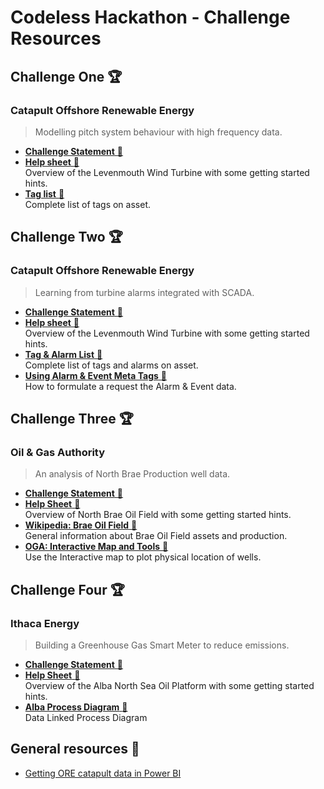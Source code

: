 # Codeless Hackathon - Challenge Resources

## Challenge One :trophy:

### Catapult Offshore Renewable Energy

> Modelling pitch system behaviour with high frequency data.

* [**Challenge Statement** :link:](https://www.theogtc.com/media/3836/challenge-one-final.pdf "Challenge Statement - Catapult Offshore Renewable Energy")
* [**Help sheet** :link:]() <br />Overview of the Levenmouth Wind Turbine with some getting started hints.
* [**Tag list** :link:](http://appstore.intelligentplant.com/nuget/downloads/OgtcHack20/ORE-TagAndAlarmList.xlsx "Tag list - Catapult Offshore Renewable Energy")<br />Complete list of tags on asset.

## Challenge Two :trophy:

### Catapult Offshore Renewable Energy

> Learning from turbine alarms integrated with SCADA.

* [**Challenge Statement** :link:](https://www.theogtc.com/media/3837/challenge-two-final.pdf "Challenge Statement - Catapult Offshore Renewable Energy")
* [**Help sheet** :link:]()<br />Overview of the Levenmouth Wind Turbine with some getting started hints.
* [**Tag & Alarm List** :link:](http://appstore.intelligentplant.com/nuget/downloads/OgtcHack20/ORE-TagAndAlarmList.xlsx "Tag & Alarm List - Catapult Offshore Renewable Energy")<br />Complete list of tags and alarms on asset.
* [**Using Alarm & Event Meta Tags** :link:](https://github.com/intelligentplant/IAS-Power-BI-connector#using-alarm--evnet-meta-tags-alarm_clock "Using Alarm & Event Meta Tags - Catapult Offshore Renewable Energy")<br />How to formulate a request the Alarm & Event data.

## Challenge Three :trophy:

### Oil & Gas Authority

> An analysis of North Brae Production well data.

* [**Challenge Statement** :link:](https://www.theogtc.com/media/3859/challenge-3-final.pdf "Challenge Statement - Oil & Gas Authority")
* [**Help Sheet** :link:](https://www.theogtc.com/media/3859/challenge-3-final.pdf "Help Sheet - Oil & Gas Authority")<br />Overview of North Brae Oil Field with some getting started hints.
* [**Wikipedia: Brae Oil Field** :link:](https://en.wikipedia.org/wiki/Brae_oilfield "Wikipedia: Brae Oil Field - Oil & Gas Authority")<br /> General information about Brae Oil Field assets and production.
* [**OGA: Interactive Map and Tools** :link:](https://www.ogauthority.co.uk/data-centre/interactive-maps-and-tools "Interactive Map and Tools- Oil & Gas Authority")<br />Use the Interactive map to plot physical location of wells.

## Challenge Four :trophy:

### Ithaca Energy 

> Building a Greenhouse Gas Smart Meter to reduce emissions.

* [**Challenge Statement** :link:](https://www.theogtc.com/media/3839/challenge-four-final.pdf "Challenge Statement - Ithaca Energy")
* [**Help Sheet** :link:](https://appstore.intelligentplant.com/nuget/downloads/OgtcHack20/Challenge4HelpSheet.pdf "Help Sheet - Ithaca Energy") <br />Overview of the Alba North Sea Oil Platform with some getting started hints.
* [**Alba Process Diagram** :link:](https://appstore.intelligentplant.com/gestalt#OGTC%202020%5CE.%20Alba-Overview.PnID "Alba Process Diagram - Ithaca Energy")<br />Data Linked Process Diagram

## General resources :book:

* [Getting ORE catapult data in Power BI](https://github.com/intelligentplant/codeless-hackathon-resource/blob/master/resources/get-ore-data.MD "Getting ORE Catapult data - Power BI")
